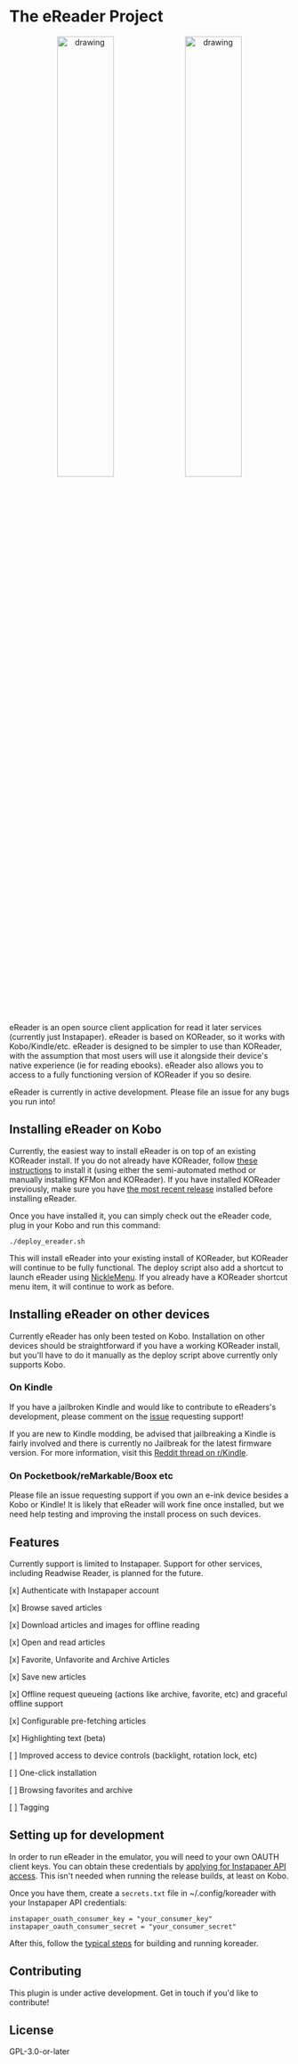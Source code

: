 # The eReader Project

<p align="center">
  <img src="https://github.com/user-attachments/assets/b5b5db2b-9357-4625-9b8f-fa9a692a3b7a" alt="drawing" style="width:45%;"/>
  <img src="https://github.com/user-attachments/assets/f0c72004-3f0e-4984-8537-b92983d227ca" alt="drawing" style="width:45%;"/>
</p>

eReader is an open source client application for read it later services (currently just Instapaper). eReader is based on KOReader, so it works with Kobo/Kindle/etc. eReader is designed to be simpler to use than KOReader, with the assumption that most users will use it alongside their device's native experience (ie for reading ebooks). eReader also allows you to access to a fully functioning version of KOReader if you so desire.

eReader is currently in active development. Please file an issue for any bugs you run into!

## Installing eReader on Kobo

Currently, the easiest way to install eReader is on top of an existing KOReader install. If you do not already have KOReader, follow [these instructions](https://github.com/koreader/koreader/wiki/Installation-on-Kobo-devices) to install it (using either the semi-automated method or manually installing KFMon and KOReader). If you have installed KOReader previously, make sure you have [the most recent release](https://github.com/koreader/koreader/releases) installed before installing eReader.

Once you have installed it, you can simply check out the eReader code, plug in your Kobo and run this command:
```
./deploy_ereader.sh
```

This will install eReader into your existing install of KOReader, but KOReader will continue to be fully functional. The deploy script also add a shortcut to launch eReader using [NickleMenu](https://github.com/pgaskin/NickelMenu). If you already have a KOReader shortcut menu item, it will continue to work as before. 

## Installing eReader on other devices

Currently eReader has only been tested on Kobo. Installation on other devices should be straightforward if you have a working KOReader install, but you'll have to do it manually as the deploy script above currently only supports Kobo. 

### On Kindle
If you have a jailbroken Kindle and would like to contribute to eReaders's development, please comment on the [issue](https://github.com/quicklywilliam/ereader/issues/7) requesting support!

If you are new to Kindle modding, be advised that jailbreaking a Kindle is fairly involved and there is currently no Jailbreak for the latest firmware version. For more information, visit this [Reddit thread on r/Kindle](https://www.reddit.com/r/kindle/comments/1khoafs/does_anybody_have_any_idea_when_new_jailbreak_for/).

### On Pocketbook/reMarkable/Boox etc

Please file an issue requesting support if you own an e-ink device besides a Kobo or Kindle! It is likely that eReader will work fine once installed, but we need help testing and improving the install process on such devices.

## Features

Currently support is limited to Instapaper. Support for other services, including Readwise Reader, is planned for the future.

[x] Authenticate with Instapaper account

[x] Browse saved articles

[x] Download articles and images for offline reading

[x] Open and read articles

[x] Favorite, Unfavorite and Archive Articles

[x] Save new articles

[x] Offline request queueing (actions like archive, favorite, etc) and graceful offline support

[x] Configurable pre-fetching articles

[x] Highlighting text (beta)

[ ] Improved access to device controls (backlight, rotation lock, etc)

[ ] One-click installation

[ ] Browsing favorites and archive

[ ] Tagging

## Setting up for development

In order to run eReader in the emulator, you will need to your own OAUTH client keys. You can obtain these credentials by [applying for Instapaper API access](https://www.instapaper.com/api). This isn't needed when running the release builds, at least on Kobo.

Once you have them, create a `secrets.txt` file in ~/.config/koreader with your Instapaper API credentials:

```
instapaper_ouath_consumer_key = "your_consumer_key"
instapaper_oauth_consumer_secret = "your_consumer_secret"
```

After this, follow the [typical steps](https://github.com/koreader/koreader/blob/master/doc/Building.md) for building and running koreader.

## Contributing

This plugin is under active development. Get in touch if you'd like to contribute!

## License

GPL-3.0-or-later

